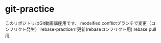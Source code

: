 # git-practice
このリポジトリはGit動画講座用です．
modeified
conflictブランチで変更（コンフリクト発生）
rebase-practiceで更新(rebaseコンフリクト用)
rebase pull 用
